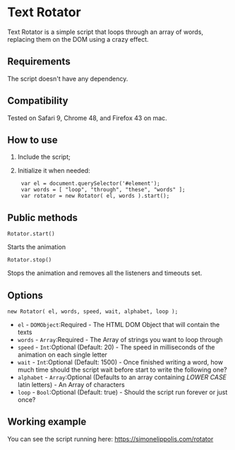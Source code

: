 # Text Rotator

Text Rotator is a simple script that loops through an array of words, replacing them on
the DOM using a crazy effect.

## Requirements

The script doesn't have any dependency.

## Compatibility

Tested on Safari 9, Chrome 48, and Firefox 43 on mac.

## How to use

1. Include the script;
2. Initialize it when needed:

		var el = document.querySelector('#element');
		var words = [ "loop", "through", "these", "words" ];
		var rotator = new Rotator( el, words ).start();

## Public methods

	Rotator.start()

Starts the animation

	Rotator.stop()

Stops the animation and removes all the listeners and timeouts set.

## Options

	new Rotator( el, words, speed, wait, alphabet, loop );

* ```el``` - ```DOMObject```:Required - The HTML DOM Object that will contain the texts
* ```words``` - ```Array```:Required - The Array of strings you want to loop through
* ```speed``` - ```Int```:Optional (Default: 20) - The speed in milliseconds of the animation on each single letter
* ```wait``` - ```Int```:Optional (Default: 1500) - Once finished writing a word, how much time should the script wait before start to write the following one?
* ```alphabet``` - ```Array```:Optional (Defaults to an array containing  *LOWER CASE* latin letters) - An Array of characters
* ```loop``` - ```Bool```:Optional (Default: true) - Should the script run forever or just once?

## Working example

You can see the script running here: https://simonelippolis.com/rotator